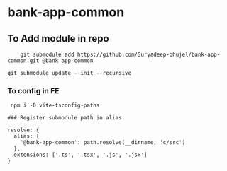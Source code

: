 # bank-app-common
## To Add module in repo
``` 
    git submodule add https://github.com/Suryadeep-bhujel/bank-app-common.git @bank-app-common
```

```
git submodule update --init --recursive
```
### To config in FE
```
 npm i -D vite-tsconfig-paths
```

```
### Register submodule path in alias

resolve: {
  alias: {
    '@bank-app-common': path.resolve(__dirname, 'c/src')
  },
  extensions: ['.ts', '.tsx', '.js', '.jsx']
}
```